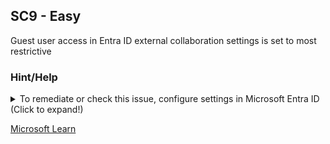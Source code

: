 ## SC9 - Easy

Guest user access in Entra ID external collaboration settings is set to most restrictive

### Hint/Help

<details>
  <summary>To remediate or check this issue, configure settings in Microsoft Entra ID (Click to expand!)</summary>
    <br/>
  
    Microsoft Entra ID → External Identities → External collaboration settings → Set "Guest user access" to "Guest user access is restricted to properties and memberships of their own directory objects.":
    <br/>
    
    Verify that the most restrictive option is selected.
</details>

[Microsoft Learn](https://learn.microsoft.com/en-us/entra/identity/users/users-restrict-guest-permissions)
